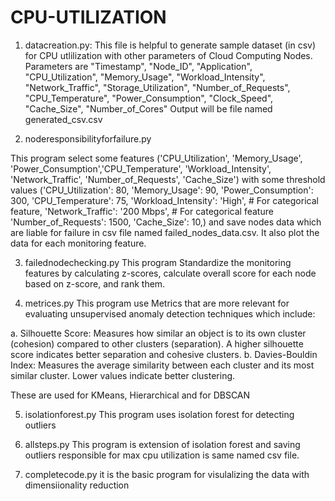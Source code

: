 # CPU-UTILIZATION

1. datacreation.py:
This file is helpful to generate sample dataset (in csv) for CPU utlilization with other parameters of Cloud Computing Nodes.
Parameters are
"Timestamp", "Node_ID", "Application", "CPU_Utilization", "Memory_Usage", "Workload_Intensity", "Network_Traffic",
"Storage_Utilization", "Number_of_Requests", "CPU_Temperature", "Power_Consumption", "Clock_Speed", "Cache_Size", "Number_of_Cores"
Output will be file named generated_csv.csv

2. noderesponsibilityforfailure.py

This program select some features ('CPU_Utilization', 'Memory_Usage', 'Power_Consumption','CPU_Temperature', 'Workload_Intensity', 'Network_Traffic',
'Number_of_Requests', 'Cache_Size') with some threshold values ('CPU_Utilization': 80, 'Memory_Usage': 90, 'Power_Consumption': 300,
'CPU_Temperature': 75, 'Workload_Intensity': 'High',  # For categorical feature,  'Network_Traffic': '200 Mbps',  # For categorical feature
'Number_of_Requests': 1500, 'Cache_Size': 10,) and save nodes data which are liable for failure in csv file named failed_nodes_data.csv. It also plot the data for each monitoring feature.
   
3. failednodechecking.py
This program Standardize the monitoring features by calculating z-scores, calculate overall score for each node based on z-score, and rank them.

 
4. metrices.py
This program use Metrics that are more relevant for evaluating unsupervised anomaly detection techniques which include:

a. Silhouette Score: Measures how similar an object is to its own cluster (cohesion) compared to other clusters (separation). A higher silhouette score indicates better separation and cohesive clusters.
b. Davies-Bouldin Index: Measures the average similarity between each cluster and its most similar cluster. Lower values indicate better clustering.

These are used for KMeans, Hierarchical and for DBSCAN

5.  isolationforest.py
This program uses isolation forest for detecting outliers

6.  allsteps.py
This program is extension of isolation forest and saving outliers responsible for max cpu utilization is same named csv file.

7.  completecode.py
it is the basic program for visulalizing the data with dimensiionality reduction


  
  
